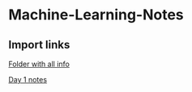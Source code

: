 # Machine-Learning-Notes


## Import links

[Folder with all info](https://drive.google.com/drive/folders/1W9_nQu_5tL1y_ODTaO_JldME548fOR8V?usp=sharing)

[Day 1 notes](https://docs.google.com/document/d/1eH5GsmatvISjAzZ4wBmgkIhBIrUCQkNODznkHvLpLUY/edit)